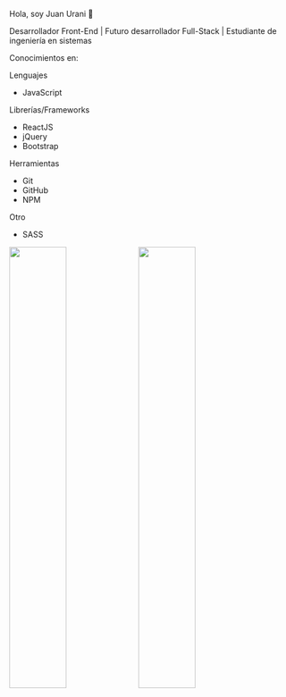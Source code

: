 Hola, soy Juan Urani 👋

Desarrollador Front-End | Futuro desarrollador Full-Stack | Estudiante de ingeniería en sistemas

Conocimientos en:

Lenguajes
- JavaScript

Librerías/Frameworks
- ReactJS
- jQuery
- Bootstrap

Herramientas
- Git
- GitHub
- NPM

Otro
- SASS

<img align="center" width="45%" src="https://github-readme-stats.vercel.app/api?username=juanuranidev&&show_icons=true&theme=dark&text_color=ffffff">
<img align="center" width="45%" src="https://github-readme-stats.vercel.app/api/top-langs/?username=juanuranidev&layout=compact&theme=dark&text_color=ffffff">
